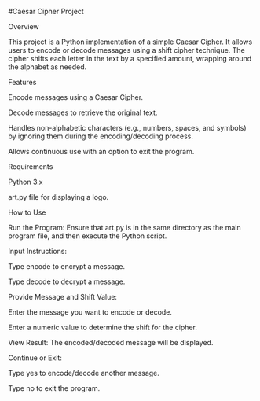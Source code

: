 #Caesar Cipher Project

Overview

This project is a Python implementation of a simple Caesar Cipher. It allows users to encode or decode messages using a shift cipher technique. The cipher shifts each letter in the text by a specified amount, wrapping around the alphabet as needed.

Features

Encode messages using a Caesar Cipher.

Decode messages to retrieve the original text.

Handles non-alphabetic characters (e.g., numbers, spaces, and symbols) by ignoring them during the encoding/decoding process.

Allows continuous use with an option to exit the program.

Requirements

Python 3.x

art.py file for displaying a logo.

How to Use

Run the Program:
Ensure that art.py is in the same directory as the main program file, and then execute the Python script.

Input Instructions:

Type encode to encrypt a message.

Type decode to decrypt a message.

Provide Message and Shift Value:

Enter the message you want to encode or decode.

Enter a numeric value to determine the shift for the cipher.

View Result:
The encoded/decoded message will be displayed.

Continue or Exit:

Type yes to encode/decode another message.

Type no to exit the program.
